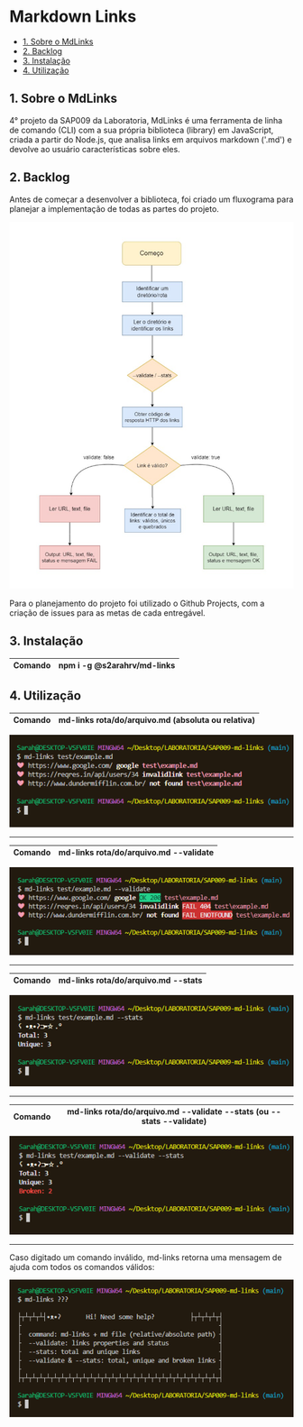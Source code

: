 # Markdown Links

* [1. Sobre o MdLinks](#1-sobre-o-mdlinks)
* [2. Backlog](#2-backlog)
* [3. Instalação](#3-instalação)
* [4. Utilização](#4-utilização)


## 1. Sobre o MdLinks

4° projeto da SAP009 da Laboratoria, MdLinks é uma ferramenta de linha de comando (CLI) com a sua própria biblioteca (library) em JavaScript, criada a partir do Node.js, que analisa links em arquivos markdown ('.md') e devolve ao usuário características sobre eles.

## 2. Backlog

Antes de começar a desenvolver a biblioteca, foi criado um fluxograma para planejar a implementação de todas as partes do projeto.

![fluxograma](./imgs/Fluxograma%20md-links.jpg)

Para o planejamento do projeto foi utilizado o Github Projects, com a criação de issues para as metas de cada entregável.

## 3. Instalação

| Comando | npm i -g @s2arahrv/md-links |
|---------|-----------------------------|

## 4. Utilização

| Comando | md-links rota/do/arquivo.md (absoluta ou relativa) |
|---------|----------------------------------------------------|

![comando-path](./imgs/md-links-path.png)

---

| Comando | md-links rota/do/arquivo.md --validate |
|---------|----------------------------------------|

![comando-validate](./imgs/md-links-validate.png)

---

| Comando | md-links rota/do/arquivo.md --stats |
|---------|-------------------------------------|

![comando-stats](./imgs/md-links-stats.png)

---

| Comando | md-links rota/do/arquivo.md --validate --stats (ou --stats --validate) |
|---------|------------------------------------------------------------------------|

![comando-validate-stats](./imgs/md-links-broken.png)

---

Caso digitado um comando inválido, md-links retorna uma mensagem de ajuda com todos os comandos válidos:

![comando-ajuda](./imgs/md-links-help.png)

